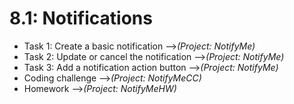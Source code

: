 # 8.1: Notifications

* Task 1: Create a basic notification -->*(Project: NotifyMe)*
* Task 2: Update or cancel the notification -->*(Project: NotifyMe)*
* Task 3: Add a notification action button -->*(Project: NotifyMe)*
* Coding challenge -->*(Project: NotifyMeCC)*
* Homework -->*(Project: NotifyMeHW)*
